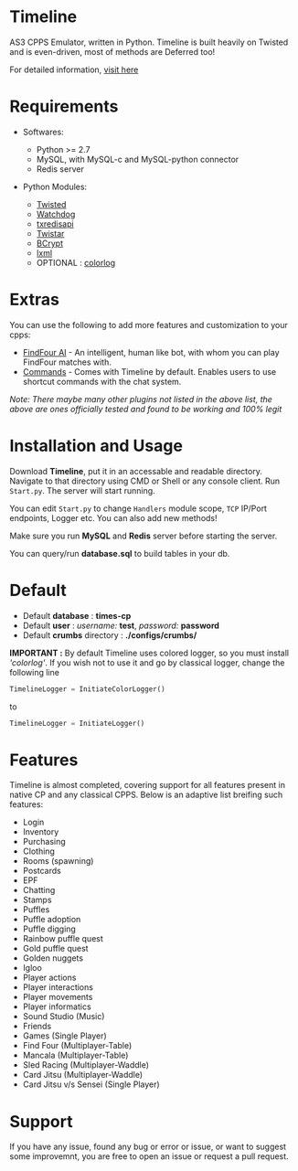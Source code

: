 # Timeline
AS3 CPPS Emulator, written in Python.
Timeline is built heavily on Twisted and is even-driven, most of methods are Deferred too!

For detailed information, [visit here](https://aureus.pw/topic/1619-timeline-stable-as3-cpps-server/)

# Requirements
* Softwares:
  - Python >= 2.7
  - MySQL, with MySQL-c and MySQL-python connector
  - Redis server

* Python Modules: 
  - [Twisted](https://twistedmatrix.com)
  - [Watchdog](http://pythonhosted.org/watchdog/)
  - [txredisapi](https://github.com/fiorix/txredisapi)
  - [Twistar](http://findingscience.com/twistar/)
  - [BCrypt](https://pypi.python.org/pypi/bcrypt/)
  - [lxml](http://lxml.de/installation.html)
  - OPTIONAL : [colorlog](https://github.com/borntyping/python-colorlog)
  
# Extras
You can use the following to add more features and customization to your cpps:
  - [FindFour AI](https://github.com/Times-0/Timeline-FindFourAI/) - An intelligent, human like bot, with whom you can play FindFour matches with.
  - [Commands](https://github.com/Times-0/Timeline/blob/master/Timeline/Plugins/Commands) - Comes with Timeline by default. Enables users to use shortcut commands with the chat system.
  
*Note: There maybe many other plugins not listed in the above list, the above are ones officially tested and found to be working and 100% legit*

# Installation and Usage
Download **Timeline**, put it in an accessable and readable directory. Navigate to that directory using CMD or Shell or any console client. Run `Start.py`. The server will start running.

You can edit `Start.py` to change `Handlers` module scope, `TCP` IP/Port endpoints, Logger etc. You can also add new methods!

Make sure you run **MySQL** and **Redis** server before starting the server.

You can query/run **database.sql** to build tables in your db.

# Default
* Default **database**          : **times-cp**
* Default **user**              : *username:* **test**, *password:* **password**
* Default **crumbs** directory  : **./configs/crumbs/**

**IMPORTANT :** 
    By default Timeline uses colored logger, so you must install _'colorlog'_. If you wish not to use it and go by classical logger, change the following line
```py
TimelineLogger = InitiateColorLogger()
```
to
```py
TimelineLogger = InitiateLogger()
```

# Features
Timeline is almost completed, covering support for all features present in native CP and any classical CPPS. Below is an adaptive list breifing such features:
- Login
- Inventory
- Purchasing
- Clothing
- Rooms (spawning)
- Postcards
- EPF
- Chatting
- Stamps
- Puffles
- Puffle adoption
- Puffle digging
- Rainbow puffle quest
- Gold puffle quest
- Golden nuggets
- Igloo
- Player actions
- Player interactions
- Player movements
- Player informatics
- Sound Studio (Music)
- Friends
- Games (Single Player)
- Find Four (Multiplayer-Table)
- Mancala (Multiplayer-Table)
- Sled Racing (Multiplayer-Waddle)
- Card Jitsu (Multiplayer-Waddle)
- Card Jitsu v/s Sensei (Single Player)

# Support
If you have any issue, found any bug or error or issue, or want to suggest some improvemnt, you are free to open an issue or request a pull request.
